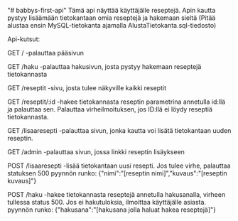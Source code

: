 "# babbys-first-api" 
Tämä api näyttää käyttäjälle reseptejä. Apin kautta pystyy lisäämään tietokantaan
omia reseptejä ja hakemaan sieltä
(Pitää alustaa ensin MySQL-tietokanta ajamalla AlustaTietokanta.sql-tiedosto)

Api-kutsut: 

GET /
-palauttaa pääsivun

GET /haku
-palauttaa hakusivun, josta pystyy hakemaan reseptejä tietokannasta

GET /reseptit
-sivu, josta tulee näkyville kaikki reseptit

GET /reseptit/:id
-hakee tietokannasta reseptin parametrina annetulla id:llä ja palauttaa sen.
Palauttaa virheilmoituksen, jos ID:llä ei löydy reseptiä tietokannasta.

GET /lisaaresepti
-palauttaa sivun, jonka kautta voi lisätä tietokantaan uuden reseptin.

GET /admin
-palauttaa sivun, jossa linkki reseptin lisäykseen

POST /lisaaresepti
-lisää tietokantaan uusi resepti. Jos tulee virhe, palauttaa statuksen 500
pyynnön runko: {"nimi":"[reseptin nimi]","kuvaus":"[reseptin kuvaus]"}

POST /haku
-hakee tietokannasta reseptejä annetulla hakusanalla, virheen tullessa status 500.
Jos ei hakutuloksia, ilmoittaa käyttäjälle asiasta.
pyynnön runko: {"hakusana":"[hakusana jolla haluat hakea reseptejä]"}
